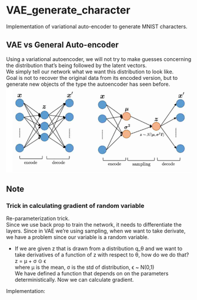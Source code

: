 # VAE_generate_character
Implementation of variational auto-encoder to generate MNIST characters.

## VAE vs General Auto-encoder
Using a variational autoencoder, we will not try to make guesses concerning the distribution that’s being followed by the latent vectors.  
We simply tell our network what we want this distribution to look like.  
Goal is not to recover the original data from its encoded version, but to generate new objects of the type the autoencoder has seen before.  
![AE(left) vs VAE(right)](AE_vs_VAE.png)

## Note
### Trick in calculating gradient of random variable  
Re-parameterization trick.  
Since we use back prop to train the network, it needs to differentiate the layers. Since in VAE we’re using sampling, when we want to take derivate, we have a problem since our variable is a random variable.  
* If we are given z that is drawn from a distribution q_θ and we want to take derivatives of a function of z with respect to θ, how do we do that?  
z = μ + σ ⊙ ϵ  
where μ is the mean, σ is the std of distribution, ϵ ~ N(0,1)  
We have defined a function that depends on on the parameters deterministically. Now we can calculate gradient.
  
Implementation:  
```

```
